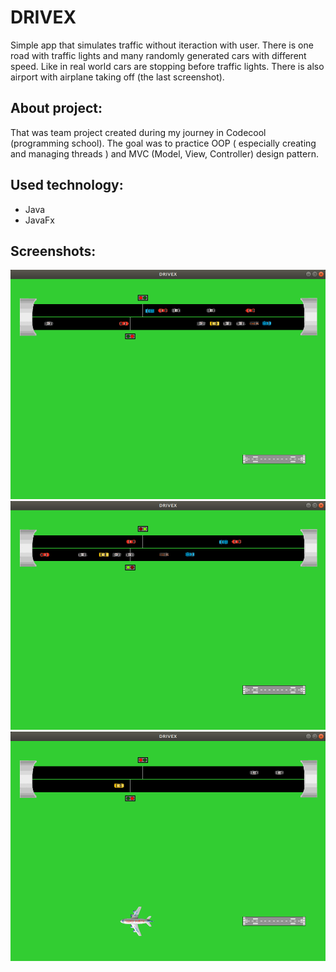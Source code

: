 # DRIVEX

Simple app that simulates traffic without iteraction with user. There is one road with traffic lights and many randomly generated cars with different speed. Like in real world cars are stopping before traffic lights. There is also airport with airplane taking off (the last screenshot).

## About project:
That was team project created during my journey in Codecool (programming school). The goal was to practice OOP ( especially creating and managing threads ) and MVC (Model, View, Controller) design pattern.
## Used technology:
* Java
* JavaFx

## Screenshots:
![alt text](https://github.com/Karolzp/DRIVEX/blob/master/screenshots/Screenshot%201.png)
![alt text](https://github.com/Karolzp/DRIVEX/blob/master/screenshots/Screenshot2.png)
![alt text](https://github.com/Karolzp/DRIVEX/blob/master/screenshots/Screenshot3.png)
